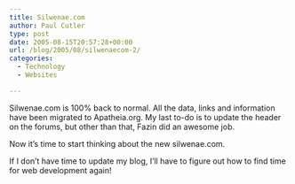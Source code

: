 ```yaml
---
title: Silwenae.com
author: Paul Cutler
type: post
date: 2005-08-15T20:57:28+00:00
url: /blog/2005/08/silwenaecom-2/
categories:
  - Technology
  - Websites

---
```

Silwenae.com is 100% back to normal. All the data, links and information have been migrated to Apatheia.org. My last to-do is to update the header on the forums, but other than that, Fazin did an awesome job.

Now it&#8217;s time to start thinking about the new silwenae.com.

If I don&#8217;t have time to update my blog, I&#8217;ll have to figure out how to find time for web development again!